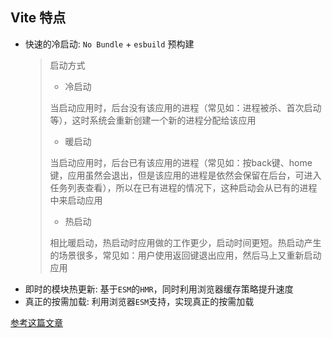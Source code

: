 ## Vite 特点

+ 快速的冷启动: `No Bundle` + `esbuild` 预构建

  >启动方式
  >
  >+ 冷启动
  >
  >  当启动应用时，后台没有该应用的进程（常见如：进程被杀、首次启动等），这时系统会重新创建一个新的进程分配给该应用
  >
  >+ 暖启动
  >
  >  当启动应用时，后台已有该应用的进程（常见如：按back键、home键，应用虽然会退出，但是该应用的进程是依然会保留在后台，可进入任务列表查看），所以在已有进程的情况下，这种启动会从已有的进程中来启动应用
  >
  >+ 热启动
  >
  >  相比暖启动，热启动时应用做的工作更少，启动时间更短。热启动产生的场景很多，常见如：用户使用返回键退出应用，然后马上又重新启动应用

- 即时的模块热更新: 基于`ESM`的`HMR`，同时利用浏览器缓存策略提升速度
- 真正的按需加载: 利用浏览器`ESM`支持，实现真正的按需加载

[参考这篇文章](https://juejin.cn/post/7064853960636989454)

